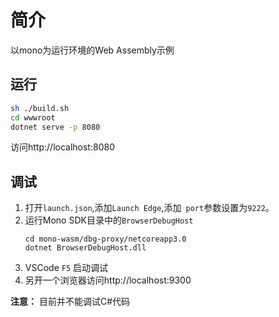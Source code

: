 # 简介

以mono为运行环境的Web Assembly示例

## 运行

```sh
sh ./build.sh
cd wwwroot
dotnet serve -p 8080
```

访问http://localhost:8080

## 调试

1. 打开`launch.json`,添加`Launch Edge`,添加` port`参数设置为`9222`。
2. 运行Mono SDK目录中的`BrowserDebugHost`
    ```
    cd mono-wasm/dbg-proxy/netcoreapp3.0 
    dotnet BrowserDebugHost.dll
    ```
3. VSCode `F5` 启动调试
4. 另开一个浏览器访问http://localhost:9300

**注意：** 目前并不能调试C#代码
